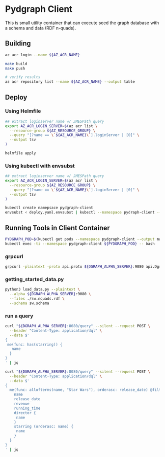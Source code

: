 # Pydgraph Client

This is small utility container that can execute seed the graph database with a schema and data (RDF n-quads).


## Building

```bash
az acr login --name ${AZ_ACR_NAME}

make build
make push

# verify results
az acr repository list --name ${AZ_ACR_NAME} --output table
```

## Deploy

### Using Helmfile

```bash
## extract loginserver name w/ JMESPath query
export AZ_ACR_LOGIN_SERVER=$(az acr list \
  --resource-group ${AZ_RESOURCE_GROUP} \
  --query "[?name == \`${AZ_ACR_NAME}\`].loginServer | [0]" \
  --output tsv
)

helmfile apply
```

### Using kubectl with envsubst

```bash
## extract loginserver name w/ JMESPath query
export AZ_ACR_LOGIN_SERVER=$(az acr list \
  --resource-group ${AZ_RESOURCE_GROUP} \
  --query "[?name == \`${AZ_ACR_NAME}\`].loginServer | [0]" \
  --output tsv
)

kubectl create namepsace pydgraph-client
envsubst < deploy.yaml.envsubst | kubectl --namespace pydraph-client --filename -
```


## Running Tools in Client Container

```bash
PYDGRAPH_POD=$(kubectl get pods --namespace pydgraph-client --output name)
kubectl exec -ti --namespace pydgraph-client ${PYDGRAPH_POD} -- bash
```


### grpcurl

```bash
grpcurl -plaintext -proto api.proto ${DGRAPH_ALPHA_SERVER}:9080 api.Dgraph/CheckVersion
```

### getting_started_data.py

```bash
python3 load_data.py --plaintext \
  --alpha ${DGRAPH_ALPHA_SERVER}:9080 \
  --files ./sw.nquads.rdf \
  --schema sw.schema
```

### run a query

```bash
curl "${DGRAPH_ALPHA_SERVER}:8080/query" --silent --request POST \
  --header "Content-Type: application/dql" \
  --data $'
{
 me(func: has(starring)) {
   name
  }
}
' | jq

curl "${DGRAPH_ALPHA_SERVER}:8080/query" --silent --request POST \
  --header "Content-Type: application/dql" \
  --data $'
{
  me(func: allofterms(name, "Star Wars"), orderasc: release_date) @filter(ge(release_date, "1980")) {
    name
    release_date
    revenue
    running_time
    director {
     name
    }
    starring (orderasc: name) {
     name
    }
  }
}
' | jq
